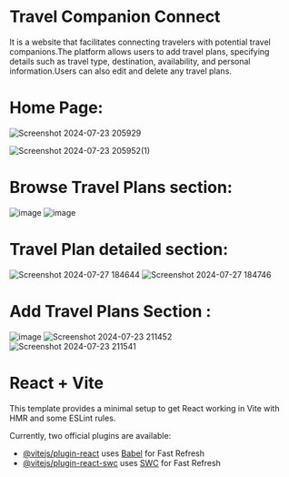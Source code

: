 # Travel Companion Connect
It is a website that facilitates connecting travelers with potential travel companions.The platform allows users to add travel plans, specifying details such as travel type, destination, availability, and personal information.Users can also edit and delete any travel plans. 

# Home Page:
![Screenshot 2024-07-23 205929](https://github.com/user-attachments/assets/3be30d12-e69d-4f1c-bc34-042286abde46)

![Screenshot 2024-07-23 205952(1)](https://github.com/user-attachments/assets/30e0bc0c-010e-4cd1-8ca3-b1f0f84d931f)

# Browse Travel Plans section:
![image](https://github.com/user-attachments/assets/9ccae224-5a56-4d4e-9fa9-9d79d42343a8)
![image](https://github.com/user-attachments/assets/362b8fca-d9d6-492d-b1be-7f7873dba95e)


# Travel Plan detailed section:
![Screenshot 2024-07-27 184644](https://github.com/user-attachments/assets/e6329a7e-f53c-454a-96da-b593a9b9ddbf)
![Screenshot 2024-07-27 184746](https://github.com/user-attachments/assets/4a6a3d8d-cb15-48ed-90ed-e6bb94f27234)


# Add Travel Plans Section :
![image](https://github.com/user-attachments/assets/191d1d7f-2c3a-4c81-84dd-69eff628eba0)
![Screenshot 2024-07-23 211452](https://github.com/user-attachments/assets/a6bc8c75-be42-4aab-82f6-68f9eec8f5ef)
![Screenshot 2024-07-23 211541](https://github.com/user-attachments/assets/184d45f6-2f98-4bdb-bcdb-66118b2b7b1d)








# React + Vite

This template provides a minimal setup to get React working in Vite with HMR and some ESLint rules.

Currently, two official plugins are available:

- [@vitejs/plugin-react](https://github.com/vitejs/vite-plugin-react/blob/main/packages/plugin-react/README.md) uses [Babel](https://babeljs.io/) for Fast Refresh
- [@vitejs/plugin-react-swc](https://github.com/vitejs/vite-plugin-react-swc) uses [SWC](https://swc.rs/) for Fast Refresh
